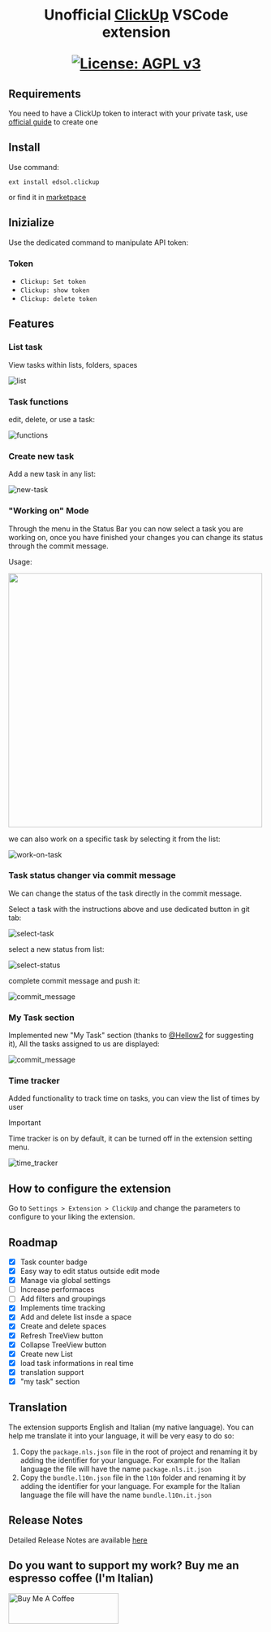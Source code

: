 <h1 align='center'>
Unofficial <a href="http://clickup.com">ClickUp</a> VSCode extension

[![License: AGPL v3](https://img.shields.io/badge/License-AGPL_v3-blue)](https://www.gnu.org/licenses/agpl-3.0)

</h1>

## Requirements

You need to have a ClickUp token to interact with your private task, use [official guide](https://docs.clickup.com/en/articles/1367130-getting-started-with-the-clickup-api) to create one

## Install

Use command:

```
ext install edsol.clickup
```

or find it in [marketpace](https://marketplace.visualstudio.com/items?itemName=edsol.clickup)

## Inizialize

Use the dedicated command to manipulate API token:

### Token

- `Clickup: Set token`
- `Clickup: show token`
- `Clickup: delete token`

## Features

### List task

View tasks within lists, folders, spaces

![list](./docs/list_task.png)

### Task functions

edit, delete, or use a task:

![functions](./docs/edit_task.png)

### Create new task

Add a new task in any list:

![new-task](./docs/new_task.png)

### "Working on" Mode

Through the menu in the Status Bar you can now select a task you are working on, once you have finished your changes you can change its status through the commit message.

Usage:

<img src="./docs/status.gif" height=500></img>

we can also work on a specific task by selecting it from the list:

![work-on-task](./docs/work_on.png)

### Task status changer via commit message

We can change the status of the task directly in the commit message.

Select a task with the instructions above and use dedicated button in git tab:

![select-task](./docs/select_task.png)

select a new status from list:

![select-status](./docs/select_status.png)

complete commit message and push it:

![commit_message](./docs/commit_message.png)

### My Task section

Implemented new "My Task" section (thanks to [@HeIIow2](https://github.com/HeIIow2) for suggesting it), All the tasks assigned to us are displayed:

![commit_message](./docs/my_task_section.png)

### Time tracker

Added functionality to track time on tasks, you can view the list of times by user

> [!IMPORTANT]  
> Time tracker is on by default, it can be turned off in the extension setting menu.

![time_tracker](./docs/time_tracker.png)

## How to configure the extension

Go to `Settings > Extension > ClickUp` and change the parameters to configure to your liking the extension.

## Roadmap

- [x] Task counter badge
- [x] Easy way to edit status outside edit mode
- [x] Manage via global settings
- [ ] Increase performaces
- [ ] Add filters and groupings
- [x] Implements time tracking
- [x] Add and delete list insde a space
- [x] Create and delete spaces
- [x] Refresh TreeView button
- [x] Collapse TreeView button
- [x] Create new List
- [x] load task informations in real time
- [x] translation support
- [x] "my task" section

## Translation

The extension supports English and Italian (my native language). You can help me translate it into your language, it will be very easy to do so:

1. Copy the `package.nls.json` file in the root of project and renaming it by adding the identifier for your language. For example for the Italian language the file will have the name `package.nls.it.json`
2. Copy the `bundle.l10n.json` file in the `l10n` folder and renaming it by adding the identifier for your language. For example for the Italian language the file will have the name `bundle.l10n.it.json`

## Release Notes

Detailed Release Notes are available [here](CHANGELOG.md)

## Do you want to support my work? Buy me an espresso coffee (I'm Italian)

<a href="https://www.buymeacoffee.com/edsol" target="_blank"><img src="https://cdn.buymeacoffee.com/buttons/v2/default-yellow.png" alt="Buy Me A Coffee" style="height: 60px !important;width: 217px !important;" ></a>
